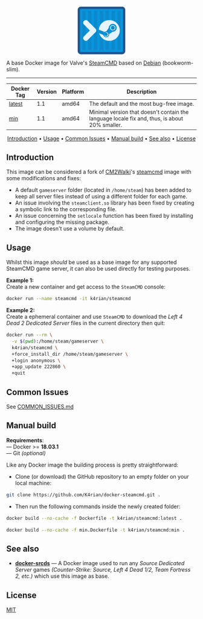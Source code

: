 <p align="center">
 <img alt="docker-steamcmd logo" src="https://raw.githubusercontent.com/K4rian/docker-steamcmd/assets/icons/logo-docker-steamcmd.svg" width="25%" align="center">
</p>

A base Docker image for Valve's [SteamCMD][1] based on [Debian][2] (bookworm-slim).

---
<div align="center">

Docker Tag  | Version | Platform | Description
---         | ---     | ---      | ---
[latest][3] | 1.1     | amd64    | The default and the most bug-free image.
[min][4]    | 1.1     | amd64    | Minimal version that doesn't contain the language locale fix and, thus, is about 20% smaller.
</div>
<p align="center"><a href="#introduction">Introduction</a> &bull; <a href="#usage">Usage</a> &bull; <a href="#common-issues">Common Issues</a> &bull; <a href="#manual-build">Manual build</a> &bull; <a href="#see-also">See also</a> &bull; <a href="#license">License</a></p>

## Introduction 
This image can be considered a fork of [CM2Walki][5]'s [steamcmd][6] image with some modifications and fixes:

- A default `gameserver` folder (located in `/home/steam`) has been added to keep all server files instead of using a different folder for each game.
- An issue involving the `steamclient.so` library has been fixed by creating a symbolic link to the corresponding file.
- An issue concerning the `setlocale` function has been fixed by installing and configuring the missing package.
- The image doesn't use a volume by default.

## Usage
Whilst this image *should* be used as a base image for any supported SteamCMD game server, it can also be used directly for testing purposes.

__Example 1:__<br>
Create a new container and get access to the `SteamCMD` console:
```bash
docker run --name steamcmd -it k4rian/steamcmd
```

__Example 2:__<br>
Create a ephemeral container and use `SteamCMD` to download the *Left 4 Dead 2 Dedicated Server* files in the current directory then quit:
```bash
docker run --rm \
  -v $(pwd):/home/steam/gameserver \
  k4rian/steamcmd \
  +force_install_dir /home/steam/gameserver \
  +login anonymous \
  +app_update 222860 \
  +quit
```

## Common Issues
See [COMMON_ISSUES.md][7]

## Manual build
__Requirements__:<br>
— Docker >= __18.03.1__<br>
— Git *(optional)*

Like any Docker image the building process is pretty straightforward: 

- Clone (or download) the GitHub repository to an empty folder on your local machine:
```bash
git clone https://github.com/K4rian/docker-steamcmd.git .
```

- Then run the following commands inside the newly created folder:
```bash
docker build --no-cache -f Dockerfile -t k4rian/steamcmd:latest .
```
```bash
docker build --no-cache -f min.Dockerfile -t k4rian/steamcmd:min .
```

## See also
* __[docker-srcds][9]__ — A Docker image used to run any *Source Dedicated Server* games *(Counter-Strike: Source, Left 4 Dead 1/2, Team Fortress 2, etc.)* which use this image as base.

## License
[MIT][8]

[1]: https://developer.valvesoftware.com/wiki/SteamCMD "SteamCMD (Valve Developer Wiki)"
[2]: https://hub.docker.com/_/debian "Debian Docker Image on Docker Hub"
[3]: https://github.com/K4rian/docker-steamcmd/tree/master/Dockerfile "Latest Dockerfile (Base)"
[4]: https://github.com/K4rian/docker-steamcmd/tree/master/min.Dockerfile "Latest Dockerfile (Minimal)"
[5]: https://github.com/CM2Walki
[6]: https://github.com/CM2Walki/steamcmd
[7]: https://github.com/K4rian/docker-steamcmd/tree/master/COMMON_ISSUES.md
[8]: https://github.com/K4rian/docker-steamcmd/blob/master/LICENSE
[9]: https://github.com/K4rian/docker-srcds